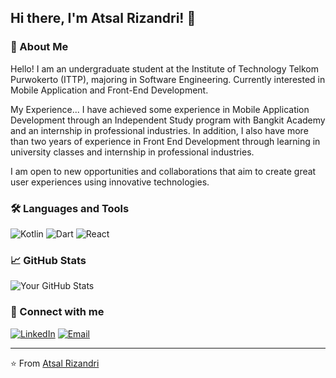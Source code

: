 ## Hi there, I'm Atsal Rizandri! 👋

### 🚀 About Me
<!--
- 🔭 I’m currently working on [Your Project/Company]
- 🌱 I’m currently learning [New Technology/Skill]
- 👯 I’m looking to collaborate on [Projects/Ideas]
- 🤔 I’m looking for help with [Specific Problem/Goal]
- 💬 Ask me about [Your Expertise]
- 📫 How to reach me: [Your Email/LinkedIn/Twitter]
- 😄 Pronouns: [Your Pronouns]
- ⚡ Fun fact: [Something Interesting About You]
-->

Hello! I am an undergraduate student at the Institute of Technology Telkom Purwokerto (ITTP), majoring in Software Engineering. Currently interested in Mobile Application and Front-End Development.

My Experience...
I have achieved some experience in Mobile Application Development through an Independent Study program with Bangkit Academy and an internship in professional industries. In addition, I also have more than two years of experience in Front End Development through learning in university classes and internship in professional industries.

I am open to new opportunities and collaborations that aim to create great user experiences using innovative technologies.

### 🛠️ Languages and Tools

![Kotlin](https://img.shields.io/badge/-Kotlin-05122A?style=flat&logo=kotlin) ![Dart](https://img.shields.io/badge/-Dart-05122A?style=flat&logo=dart) ![React](https://img.shields.io/badge/-React-05122A?style=flat&logo=react)

### 📈 GitHub Stats

![Your GitHub Stats](https://github-readme-stats.vercel.app/api?username=atsalrizandri&show_icons=true&theme=radical)

### 🔗 Connect with me

[![LinkedIn](https://img.shields.io/badge/-LinkedIn-05122A?style=flat&logo=linkedin)](https://linkedin.com/in/atsal-rizandri) [![Email](https://img.shields.io/badge/-Email-05122A?style=flat&logo=gmail)](mailto:atsalrizandrii@gmail.com)

---

⭐️ From [Atsal Rizandri](https://github.com/atsalrizandri)
